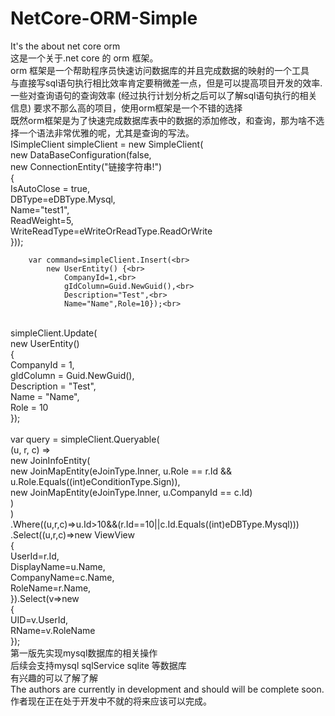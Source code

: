 # NetCore-ORM-Simple
It's the about net core orm<br>
这是一个关于.net core 的 orm 框架。<br>
orm 框架是一个帮助程序员快速访问数据库的并且完成数据的映射的一个工具<br>
与直接写sql语句执行相比效率肯定要稍微差一点，但是可以提高项目开发的效率.<br>
一些对查询语句的查询效率 (经过执行计划分析之后可以了解sql语句执行的相关信息) 要求不那么高的项目，使用orm框架是一个不错的选择<br>
既然orm框架是为了快速完成数据库表中的数据的添加修改，和查询，那为啥不选择一个语法非常优雅的呢，尤其是查询的写法。<br>
 ISimpleClient simpleClient = new SimpleClient(<br>
            new DataBaseConfiguration(false,<br>
            new ConnectionEntity("链接字符串!") <br>
            { <br>
                IsAutoClose = true,<br>
                DBType=eDBType.Mysql,<br>
                Name="test1",<br>
                ReadWeight=5,<br>
                WriteReadType=eWriteOrReadType.ReadOrWrite<br>
            }));<br>

        var command=simpleClient.Insert(<br>
            new UserEntity() {<br>
                CompanyId=1,<br>
                gIdColumn=Guid.NewGuid(),<br>
                Description="Test",<br>
                Name="Name",Role=10});<br>
<br>
          simpleClient.Update(<br>
          new UserEntity()<br>
          {<br>
              CompanyId = 1,<br>
              gIdColumn = Guid.NewGuid(),<br>
              Description = "Test",<br>
              Name = "Name",<br>
              Role = 10<br>
          });<br>
<br>
        var query = simpleClient.Queryable<UserEntity, RoleEntity, CompanyEntity>(<br>
            (u, r, c) =><br>
                new JoinInfoEntity(<br>
                    new JoinMapEntity(eJoinType.Inner, u.Role == r.Id && u.Role.Equals((int)eConditionType.Sign)),<br>
                    new JoinMapEntity(eJoinType.Inner, u.CompanyId == c.Id)<br>
                )<br>
             )<br>
            .Where((u,r,c)=>u.Id>10&&(r.Id==10||c.Id.Equals((int)eDBType.Mysql)))<br>
            .Select((u,r,c)=>new ViewView<br>
             {<br>
                 UserId=r.Id,<br>
                 DisplayName=u.Name,<br>
                 CompanyName=c.Name,<br>
                 RoleName=r.Name,<br>
             }).Select(v=>new<br>
             {<br>
                 UID=v.UserId,<br>
                 RName=v.RoleName<br>
             });<br>
第一版先实现mysql数据库的相关操作<br>
后续会支持mysql sqlService sqlite 等数据库 <br>
有兴趣的可以了解了解<br>
The authors are currently in development and should will be complete soon.<br>
作者现在正在处于开发中不就的将来应该可以完成。<br>
